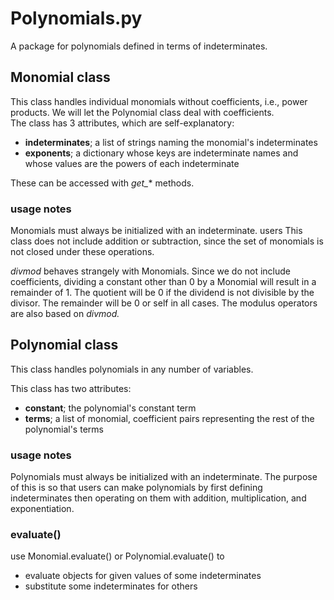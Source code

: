 # Polynomials.py

A package for polynomials defined in terms of indeterminates.

## Monomial class

This class handles individual monomials without coefficients, i.e., power products. We will let the Polynomial class
deal with coefficients.  
The class has 3 attributes, which are self-explanatory:

* **indeterminates**; a list of strings naming the monomial's indeterminates
* **exponents**; a dictionary whose keys are indeterminate names and whose values are the powers of each indeterminate

These can be accessed with *get_** methods.

### usage notes

Monomials must always be initialized with an indeterminate. users This class does not include addition or subtraction,
since the set of monomials is not closed under these operations.

*divmod* behaves strangely with Monomials. Since we do not include coefficients, dividing a constant other than 0 by a
Monomial will result in a remainder of 1. The quotient will be 0 if the dividend is not divisible by the divisor. The
remainder will be 0 or self in all cases. The modulus operators are also based on *divmod.*

## Polynomial class

This class handles polynomials in any number of variables.

This class has two attributes:

* **constant**; the polynomial's constant term
* **terms**; a list of monomial, coefficient pairs representing the rest of the polynomial's terms

### usage notes

Polynomials must always be initialized with an indeterminate. The purpose of this is so that users can make polynomials
by first defining indeterminates then operating on them with addition, multiplication, and exponentiation.

### evaluate()

use Monomial.evaluate() or Polynomial.evaluate() to

* evaluate objects for given values of some indeterminates
* substitute some indeterminates for others

